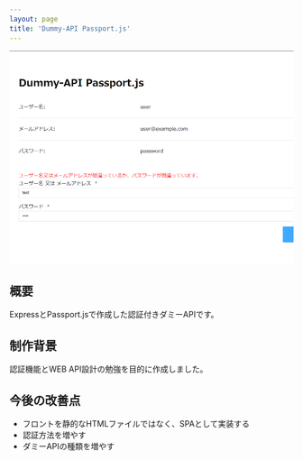 ```yaml
---
layout: page
title: 'Dummy-API Passport.js'
---
```


<div align="center">
<img src="../images/works/dummy-passport/thumbnail.png" alt="Dummy-API Passport.js サムネイル">
</div>

## 概要

ExpressとPassport.jsで作成した認証付きダミーAPIです。

## 制作背景

認証機能とWEB API設計の勉強を目的に作成しました。

## 今後の改善点

- フロントを静的なHTMLファイルではなく、SPAとして実装する
- 認証方法を増やす
- ダミーAPIの種類を増やす
